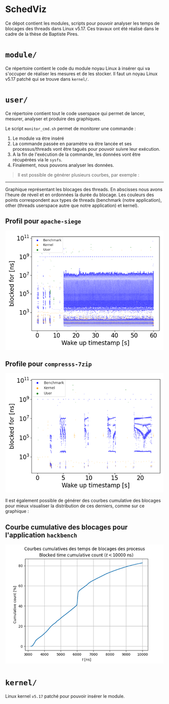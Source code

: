 # SchedViz

Ce dépot contient les modules, scripts pour pouvoir analyser les temps de blocages des threads dans Linux v5.17.
Ces travaux ont été réalisé dans le cadre de la thèse de Baptiste Pires.

# `module/`
Ce répertoire contient le code du module noyau Linux à insérer qui va s'occuper de réaliser les mesures et de les stocker. Il faut un noyau Linux v5.17 patché qui se trouve dans `kernel/`.

# `user/`
Ce répertoire contient tout le code userspace qui permet de lancer, mesurer, analyser et produire des graphiques.

Le script `monitor_cmd.sh` permet de monitorer une commande :  
1) Le module va être inséré
2) La commande passée en paramètre va être lancée et ses processus/threads vont être tagués pour pouvoir suivre leur exécution.
3) A la fin de l'exécution de la commande, les données vont être récupérées via le `sysfs`.
4) Finalement, nous pouvons analyser les données.  
> Il est possible de générer plusieurs courbes, par exemple :   
---

Graphique représentant les blocages des threads. En abscisses nous avons l'heure de réveil et en ordonnées la durée du blocage. Les couleurs des points correspondent aux types de threads (benchmark (notre application), other (threads userspace autre que notre application) et kernel).

Profil pour `apache-siege`
---
![](res/ths_apache-siege.png)


Profile pour `compresss-7zip`
---
![](res/ths_compress.png)

Il est également possible de générer des courbes cumulative des blocages pour mieux visualiser la distribution de ces derniers, comme sur ce graphique :

Courbe cumulative des blocages pour l'application `hackbench`
---
![](user/cumulative.png)

# `kernel/`

Linux kernel `v5.17` patché pour pouvoir insérer le module.